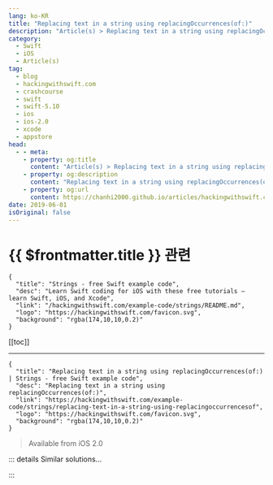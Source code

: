 ```yaml
---
lang: ko-KR
title: "Replacing text in a string using replacingOccurrences(of:)"
description: "Article(s) > Replacing text in a string using replacingOccurrences(of:)"
category:
  - Swift
  - iOS
  - Article(s)
tag: 
  - blog
  - hackingwithswift.com
  - crashcourse
  - swift
  - swift-5.10
  - ios
  - ios-2.0
  - xcode
  - appstore
head:
  - - meta:
    - property: og:title
      content: "Article(s) > Replacing text in a string using replacingOccurrences(of:)"
    - property: og:description
      content: "Replacing text in a string using replacingOccurrences(of:)"
    - property: og:url
      content: https://chanhi2000.github.io/articles/hackingwithswift.com/example-code/strings/replacing-text-in-a-string-using-replacingoccurrencesof.html
date: 2019-06-01
isOriginal: false
---
```


# {{ $frontmatter.title }} 관련

```component VPCard
{
  "title": "Strings - free Swift example code",
  "desc": "Learn Swift coding for iOS with these free tutorials – learn Swift, iOS, and Xcode",
  "link": "/hackingwithswift.com/example-code/strings/README.md",
  "logo": "https://hackingwithswift.com/favicon.svg",
  "background": "rgba(174,10,10,0.2)"
}
```

[[toc]]

---

```component VPCard
{
  "title": "Replacing text in a string using replacingOccurrences(of:) | Strings - free Swift example code",
  "desc": "Replacing text in a string using replacingOccurrences(of:)",
  "link": "https://hackingwithswift.com/example-code/strings/replacing-text-in-a-string-using-replacingoccurrencesof",
  "logo": "https://hackingwithswift.com/favicon.svg",
  "background": "rgba(174,10,10,0.2)"
}
```

> Available from iOS 2.0

<VidStack src="youtube/yZ_kfxZCtHw" />

<!-- TODO: 작성 -->

<!-- 
It's easy to replace text inside a string thanks to the method `replacingOccurrences(of:)`. This is a string method, and you tell it what to look for and what to replace it with, and you're done.

For example:

```swift
let str = "Swift 4.0 is the best version of Swift to learn, so if you're starting fresh you should definitely learn Swift 4.0."
let replaced = str.replacingOccurrences(of: "4.0", with: "5.0")
```

That will make `replaced` equal to "Swift 5.0 is the best version of Swift to learn, so if you're starting fresh you should definitely learn Swift 5.0.”

-->

::: details Similar solutions…

<!--
/quick-start/swiftui/swiftui-tips-and-tricks">SwiftUI tips and tricks 
/quick-start/swiftui/how-to-add-advanced-text-styling-using-attributedstring">How to add advanced text styling using AttributedString 
/quick-start/swiftui/how-to-create-multi-column-lists-using-table">How to create multi-column lists using Table 
/quick-start/swiftui/how-to-create-custom-text-effects-and-animations">How to create custom text effects and animations 
/example-code/system/how-to-convert-dates-and-times-to-a-string-using-dateformatter">How to convert dates and times to a string using DateFormatter</a>
-->

:::

